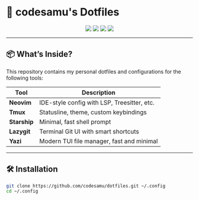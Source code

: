 # 🧩 codesamu's Dotfiles

<p align="center">
  <img src="https://img.shields.io/badge/OS-Arch%20Linux%20(WSL)-1793D1?style=for-the-badge&logo=arch-linux&logoColor=white"/>
  <img src="https://img.shields.io/badge/Editor-Neovim-57A143?style=for-the-badge&logo=neovim&logoColor=white"/>
  <img src="https://img.shields.io/badge/Terminal-Tmux-1BB91F?style=for-the-badge&logo=tmux&logoColor=white"/>
  <img src="https://img.shields.io/badge/Prompt-Starship-FF4C98?style=for-the-badge&logo=starship&logoColor=white"/>
</p>

---

## 📦 What’s Inside?

This repository contains my personal dotfiles and configurations for the following tools:

| Tool       | Description                                      |
|------------|--------------------------------------------------|
| **Neovim** | IDE-style config with LSP, Treesitter, etc.      |
| **Tmux**   | Statusline, theme, custom keybindings            |
| **Starship** | Minimal, fast shell prompt                     |
| **Lazygit** | Terminal Git UI with smart shortcuts            |
| **Yazi**   | Modern TUI file manager, fast and minimal        |

---

## 🛠️ Installation

```bash
git clone https://github.com/codesamu/dotfiles.git ~/.config
cd ~/.config

